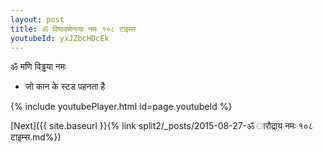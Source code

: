 ```yaml
---
layout: post
title: ॐ विष्वक्सेनाया नमः १०८ टाइम्स
youtubeId: yxJZbcHDcEk
---
```

 
 
 ॐ मणि विड्ढया नमः  
 
 -  जो कान के स्टड पहनता है 
 
  
 
  
 
 
 
 
 
 


{% include youtubePlayer.html id=page.youtubeId %}
 
[Next]({{ site.baseurl }}{% link  split2/_posts/2015-08-27-ॐ ारौद्राय नमः १०८ टाइम्स.md%})
 
